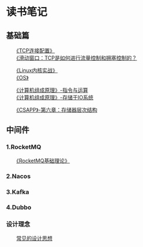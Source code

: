 # 读书笔记
## 基础篇
　　[《TCP连接配置》](https://github.com/yunCrush/Reading_Notes/issues/6)      
　　[《滑动窗口：TCP是如何进行流量控制和拥塞控制的？](https://github.com/yunCrush/Reading_Notes/issues/5)        

　　[《Linux内核实战》](https://github.com/yunCrush/Reading_Notes/issues/4)     
　　[《OS》](https://github.com/yunCrush/Reading_Notes/issues/8)

　　[《计算机组成原理》-指令与运算](https://github.com/yunCrush/Reading_Notes/issues/2)        
　　[《计算机组成原理》-存储于IO系统](https://github.com/yunCrush/Reading_Notes/issues/3)          
 
　　[《CSAPP》-第六章：存储器层次结构 ](https://github.com/yunCrush/Reading_Notes/issues/1)       

## 中间件
### 1.RocketMQ
　　[《RocketMQ基础理论》](https://github.com/yunCrush/Reading_Notes/issues/7)
### 2.Nacos
### 3.Kafka
### 4.Dubbo

### 设计理念
　　[常见的设计思想](https://github.com/yunCrush/Reading_Notes/issues/10)
